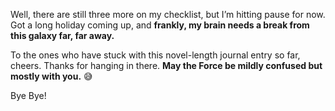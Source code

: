 Well, there are still three more on my checklist, but I’m hitting pause for now. Got a long holiday coming up, and **frankly, my brain needs a break from this galaxy far, far away.**

To the ones who have stuck with this novel-length journal entry so far, cheers. Thanks for hanging in there. **May the Force be mildly confused but mostly with you.** 😅

Bye Bye!